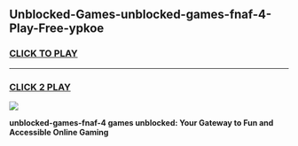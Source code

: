
## Unblocked-Games-unblocked-games-fnaf-4-Play-Free-ypkoe
<h3>
<a href="https://premium76.site?title=unblocked-games-fnaf-4&ref=20M">CLICK TO PLAY</a></h3>
<hr>

<h3>
<a href="https://premium76.site?title=unblocked-games-fnaf-4&ref=20M">CLICK 2 PLAY</a>
  
</h3>

<a href="https://premium76.site?title=unblocked-games-fnaf-4&ref=19M"><img src="https://clearcache.store/games.png"></a>


**unblocked-games-fnaf-4 games unblocked: Your Gateway to Fun and Accessible Online Gaming**

